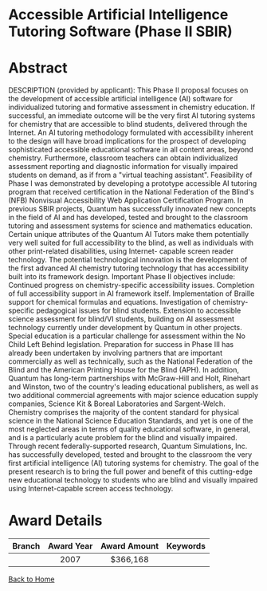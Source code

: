 
Accessible Artificial Intelligence Tutoring Software (Phase II SBIR)
====================================================================

# Abstract


DESCRIPTION (provided by applicant): This Phase II proposal focuses on the development of accessible artificial intelligence (AI) software for individualized tutoring and formative assessment in chemistry education. If successful, an immediate outcome will be the very first AI tutoring systems for chemistry that are accessible to blind students, delivered through the Internet. An AI tutoring methodology formulated with accessibility inherent to the design will have broad implications for the prospect of developing sophisticated accessible educational software in all content areas, beyond chemistry. Furthermore, classroom teachers can obtain individualized assessment reporting and diagnostic information for visually impaired students on demand, as if from a "virtual teaching assistant". Feasibility of Phase I was demonstrated by developing a prototype accessible AI tutoring program that received certification in the National Federation of the Blind's (NFB) Nonvisual Accessibility Web Application Certification Program. In previous SBIR projects, Quantum has successfully innovated new concepts in the field of AI and has developed, tested and brought to the classroom tutoring and assessment systems for science and mathematics education. Certain unique attributes of the Quantum AI Tutors make them potentially very well suited for full accessibility to the blind, as well as individuals with other print-related disabilities, using Internet- capable screen reader technology. The potential technological innovation is the development of the first advanced AI chemistry tutoring technology that has accessibility built into its framework design. Important Phase II objectives include:  Continued progress on chemistry-specific accessibility issues. Completion of full accessibility support in AI framework itself. Implementation of Braille support for chemical formulas and equations. Investigation of chemistry-specific pedagogical issues for blind students. Extension to accessible science assessment for blind/VI students, building on AI assessment technology currently under development by Quantum in other projects. Special education is a particular challenge for assessment within the No Child Left Behind legislation. Preparation for success in Phase III has already been undertaken by involving partners that are important commercially as well as technically, such as the National Federation of the Blind and the American Printing House for the Blind (APH). In addition, Quantum has long-term partnerships with McGraw-Hill and Holt, Rinehart and Winston, two of the country's leading educational publishers, as well as two additional commercial agreements with major science education supply companies, Science Kit & Boreal Laboratories and Sargent-Welch. Chemistry comprises the majority of the content standard for physical science in the National Science Education Standards, and yet is one of the most neglected areas in terms of quality educational software, in general, and is a particularly acute problem for the blind and visually impaired. Through recent federally-supported research, Quantum Simulations, Inc. has successfully developed, tested and brought to the classroom the very first artificial intelligence (AI) tutoring systems for chemistry. The goal of the present research is to bring the full power and benefit of this cutting-edge new educational technology to students who are blind and visually impaired using Internet-capable screen access technology.  

# Award Details

|Branch|Award Year|Award Amount|Keywords|
| :---: | :---: | :---: | :---: |
||2007|$366,168||
  
  


[Back to Home](https://github.com/chrischow/dod_sbir_awards/CC/#1252)